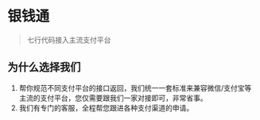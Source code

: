 # 银钱通

> 七行代码接入主流支付平台

## 为什么选择我们

1. 帮你规范不同支付平台的接口返回，我们统一一套标准来兼容微信/支付宝等主流的支付平台，您仅需要跟我们一家对接即可，非常省事。
1. 我们有专门的客服，全程帮您跟进各种支付渠道的申请。
